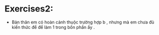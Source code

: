 # Exercises2: 
- Bản thân em có hoàn cảnh thuộc trường hợp b , nhưng mà em chưa đủ kiến thức để để làm 1 trong bốn phần ấy .
